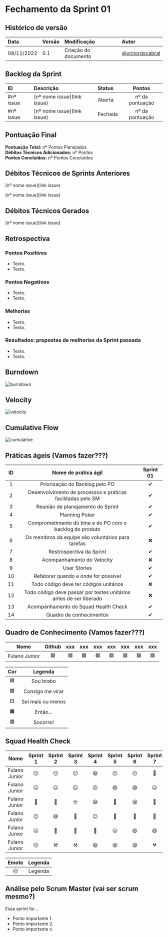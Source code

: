 # Fechamento da Sprint 01

## Histórico de versão

| **Data**   | **Versão** | **Modificação**      | **Autor**                                            |
| :--------- | :--------- | :------------------- | :--------------------------------------------------- |
| 08/11/2022 | 0.1        | Criação do documento | [@victordscabral](https://github.com/victordscabral) |

## Backlog da Sprint

| **ID** | **Descrição**                                                                                                                           | **Status** | **Pontos** |
| :----- | :-------------------------------------------------------------------------------------------------------------------------------------- | :--------- | :--------: |
| #nº issue    | [nº nome issue](link issue)                              | Aberta     |     nº da pontuação     |
| #nº issue    | [nº nome issue](link issue)                              | Fechada    |     nº da pontuação     |

## Pontuação Final

**Pontuação Total:** nº Pontos Planejados <br>
**Débitos Técnicos Adicionados:** nº Pontos <br>
**Pontos Concluídos:** nº Pontos Concluídos <br>

## Débitos Técnicos de Sprints Anteriores

[nº nome issue](link issue)

[nº nome issue](link issue)

## Débitos Técnicos Gerados

[nº nome issue](link issue)

## Retrospectiva

### Pontos Positivos

- Texto.
- Texto.

### Pontos Negativos

- Texto.
- Texto.

### Melhorias

- Texto.
- Texto.

### Resultados: propostas de melhorias da Sprint passada

- Texto.
- Texto.

## Burndown

![burndown](link)

## Velocity

![velocity](link)

## Cumulative Flow

![cumulative](link)

## Práticas ágeis (Vamos fazer???)

| ID  |                        Nome de prática ágil                        | Sprint 01 |
| :-: | :----------------------------------------------------------------: | :-------: |
|  1  |                   Priorização do Backlog pelo PO                   | &#10004;  |
|  2  |    Desenvolvimento de processos e práticas facilitadas pelo SM     | &#10004;  |
|  3  |                 Reunião de planejamento de Sprint                  | &#10004;  |
|  4  |                           Planning Poker                           | &#10004;  |
|  5  |      Comprometimento do time e do PO com o backlog do produto      | &#10004;  |
|  6  |         Os membros da equipe são voluntários para tarefas          | &#10060;  |
|  7  |                      Restrospectiva da Sprint                      | &#10004;  |
|  8  |                     Acompanhamento do Velocity                     | &#10060;  |
|  9  |                            User Stories                            | &#10004;  |
| 10  |                Refatorar quando e onde for possível                | &#10004;  |
| 11  |               Todo código deve ter códigos unitários               | &#10060;  |
| 12  | Todo código deve passar por testes unitários antes de ser liberado | &#10060;  |
| 13  |                Acompanhamento do Squad Health Check                | &#10004;  |
| 14  |                      Quadro de conhecimentos                       | &#10004;  |

## Quadro de Conhecimento (Vamos fazer???)

|        Nome        |  Github   |    xxx    |    xxx    |    xxx    |    xxx    |    xxx    |    xxx    |    xxx    |
| :----------------: | :-------: | :-------: | :-------: | :--------:| :-------: | :-------: | :-------: | :-------: |
|   Fulano Junior    | &#129001; | &#129001; | &#129001; | &#129001; | &#129001; | &#129001; | &#129001; | &#129001; |

|    Cor    |      Legenda      |
| :-------: | :---------------: |
| &#128998; |     Sou brabo     |
| &#129001; | Consigo me virar  |
| &#129000; | Sei mais ou menos |
| &#128999; |     Então...      |
| &#128997; |     Socorro!      |

## Squad Health Check

|        Nome        | Sprint 1  | Sprint 2  | Sprint 3  | Sprint 4  | Sprint 5  | Sprint 6  | Sprint 7  | Sprint 8  |
| :----------------: | :-------: | :-------: | :-------: | :-------: | :-------: | :-------: | :-------: | :-------: |
|   Fulano Junior    | &#128529; | &#128529; | &#128529; | &#128516; | &#128529; | &#128529; | &#129397; | &#128529; |
|   Fulano Junior    | &#128529; | &#128529; | &#128521; | &#128547; | &#128516; | &#128516; | &#128529; | &#128529; |
|   Fulano Junior    | &#129320; | &#128556; | &#129299; | &#128516; | &#129397; | &#128554; | &#129397; | &#128554; |
|   Fulano Junior    | &#128529; | &#128516; | &#129321; | &#128529; | &#129397; | &#129321; | &#129397; | &#128516; |
|   Fulano Junior    | &#128529; | &#129314; | &#129321; | &#129397; | &#128529; | &#128516; | &#128516; | &#128516; |
|   Fulano Junior    | &#128529; |  &#9874;  |  &#9874;  | &#128516; | &#128554; | &#128554; | &#128148; | &#128554; |

|   Emote   |                  Legenda                  |
| :-------: | :---------------------------------------: |
| &#128529; |                   Legenda                 |

## Análise pelo Scrum Master (vai ser scrum mesmo?)

Essa sprint foi...

- Ponto importante 1.
- Ponto importante 2.
- Ponto importante x.
